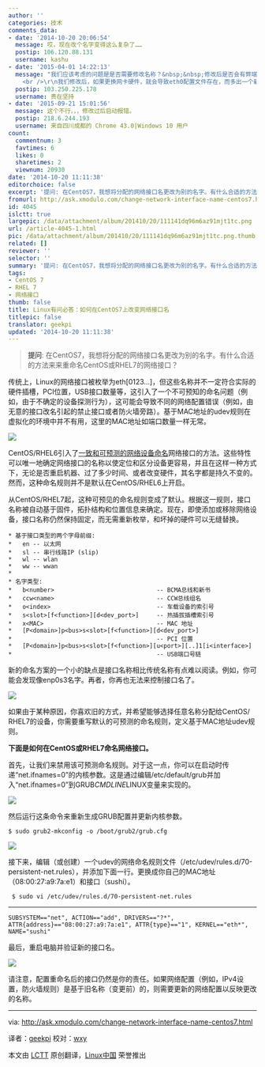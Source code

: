 ```yaml
---
author: ''
categories: 技术
comments_data:
- date: '2014-10-20 20:06:54'
  message: 哎，现在改个名字变得这么复杂了……
  postip: 106.120.88.131
  username: kashu
- date: '2015-04-01 14:22:13'
  message: "我们应该考虑的问题是是否需要修改名称？&nbsp;&nbsp;修改后是否会有弊端？&nbsp;&nbsp;<br />\r\n根据Centos7的网卡命名规则“接口名称被自动基于固件，拓扑结构和位置信息来确定”，可以看出不修改是有好处的！
    <br />\r\n我们修改后，如果更换网卡硬件，就会导致eth0配置文件存在，而多出一个新的由Centos7命名规则的网卡，//这里我没有测试，是猜想。"
  postip: 103.250.225.178
  username: 贵在坚持
- date: '2015-09-21 15:01:56'
  message: 这个不行，，，修改过后启动报错。
  postip: 218.6.244.193
  username: 来自四川成都的 Chrome 43.0|Windows 10 用户
count:
  commentnum: 3
  favtimes: 6
  likes: 0
  sharetimes: 2
  viewnum: 20930
date: '2014-10-20 11:11:38'
editorchoice: false
excerpt: '提问: 在CentOS7，我想将分配的网络接口名更改为别的名字。有什么合适的方法来来重命名CentOS或RHEL7的网络接口？  传统上，Linux的网络接口被枚举为eth，但这些名称并不一定符合实际的硬件插槽，PCI位置，USB接口数量等，这引入了一个不可预知的命名问题（例如，由于不确定的设备探测行为），这可能会导致不同的网络配置错误（例如，由无意的接口改名引起的禁止接口或者防火墙旁路）。基于MAC地址的udev规则在虚拟化的环境中并不有用，这里的MAC地址如端口数量一样无常。  CentOS/RHEL6引入了一致和可预测的网络设备命名网络接口的方法。'
fromurl: http://ask.xmodulo.com/change-network-interface-name-centos7.html
id: 4045
islctt: true
largepic: /data/attachment/album/201410/20/111141dq96m6az91mjt1tc.png
url: /article-4045-1.html
pic: /data/attachment/album/201410/20/111141dq96m6az91mjt1tc.png.thumb.jpg
related: []
reviewer: ''
selector: ''
summary: '提问: 在CentOS7，我想将分配的网络接口名更改为别的名字。有什么合适的方法来来重命名CentOS或RHEL7的网络接口？  传统上，Linux的网络接口被枚举为eth，但这些名称并不一定符合实际的硬件插槽，PCI位置，USB接口数量等，这引入了一个不可预知的命名问题（例如，由于不确定的设备探测行为），这可能会导致不同的网络配置错误（例如，由无意的接口改名引起的禁止接口或者防火墙旁路）。基于MAC地址的udev规则在虚拟化的环境中并不有用，这里的MAC地址如端口数量一样无常。  CentOS/RHEL6引入了一致和可预测的网络设备命名网络接口的方法。'
tags:
- CentOS 7
- RHEL 7
- 网络接口
thumb: false
title: Linux有问必答：如何在CentOS7上改变网络接口名
titlepic: false
translator: geekpi
updated: '2014-10-20 11:11:38'
---
```



> 
> **提问**: 在CentOS7，我想将分配的网络接口名更改为别的名字。有什么合适的方法来来重命名CentOS或RHEL7的网络接口？
> 
> 
> 


传统上，Linux的网络接口被枚举为eth[0123...]，但这些名称并不一定符合实际的硬件插槽，PCI位置，USB接口数量等，这引入了一个不可预知的命名问题（例如，由于不确定的设备探测行为），这可能会导致不同的网络配置错误（例如，由无意的接口改名引起的禁止接口或者防火墙旁路）。基于MAC地址的udev规则在虚拟化的环境中并不有用，这里的MAC地址如端口数量一样无常。


![](/data/attachment/album/201410/20/111141dq96m6az91mjt1tc.png)


CentOS/RHEL6引入了[一致和可预测的网络设备命名](https://access.redhat.com/documentation/en-US/Red_Hat_Enterprise_Linux/6/html/Deployment_Guide/appe-Consistent_Network_Device_Naming.html)网络接口的方法。这些特性可以唯一地确定网络接口的名称以使定位和区分设备更容易，并且在这样一种方式下，无论是否重启机器、过了多少时间、或者改变硬件，其名字都是持久不变的。然而，这种命名规则并不是默认在CentOS/RHEL6上开启。


从CentOS/RHEL7起，这种可预见的命名规则变成了默认。根据这一规则，接口名称被自动基于固件，拓扑结构和位置信息来确定。现在，即使添加或移除网络设备，接口名称仍然保持固定，而无需重新枚举，和坏掉的硬件可以无缝替换。



```
* 基于接口类型的两个字母前缀:
*   en -- 以太网
*   sl -- 串行线路IP (slip)
*   wl -- wlan
*   ww -- wwan
*
* 名字类型:
*   b<number>                             -- BCMA总线和新书
*   ccw<name>                             -- CCW总线组名
*   o<index>                              -- 车载设备的索引号
*   s<slot>[f<function>][d<dev_port>]     -- 热插拔插槽索引号
*   x<MAC>                                -- MAC 地址
*   [P<domain>]p<bus>s<slot>[f<function>][d<dev_port>]
*                                         -- PCI 位置
*   [P<domain>]p<bus>s<slot>[f<function>][u<port>][..]1[i<interface>]
*                                         -- USB端口号链

```

新的命名方案的一个小的缺点是接口名称相比传统名称有点难以阅读。例如，你可能会发现像enp0s3名字。再者，你再也无法来控制接口名了。


![](/data/attachment/album/201410/20/111146cppg7li7qptq54il.jpg)


如果由于某种原因，你喜欢旧的方式，并希望能够选择任意名称分配给CentOS/ RHEL7的设备，你需要重写默认的可预测的命名规则，定义基于MAC地址udev规则。


**下面是如何在CentOS或RHEL7命名网络接口。**


首先，让我们来禁用该可预测命名规则。对于这一点，你可以在启动时传递“net.ifnames=0”的内核参数。这是通过编辑/etc/default/grub并加入“net.ifnames=0”到GRUB*CMDLINE*LINUX变量来实现的。


![](/data/attachment/album/201410/20/111148uca6xqaxfyuuau4u.jpg)


然后运行这条命令来重新生成GRUB配置并更新内核参数。



```
$ sudo grub2-mkconfig -o /boot/grub2/grub.cfg 

```

![](/data/attachment/album/201410/20/111150dm7rlp9va7c25z99.jpg)


接下来，编辑（或创建）一个udev的网络命名规则文件（/etc/udev/rules.d/70-persistent-net.rules），并添加下面一行。更换成你自己的MAC地址（08:00:27:a9:7a:e1）和接口（sushi）。



```
 $ sudo vi /etc/udev/rules.d/70-persistent-net.rules 

```



---



```
SUBSYSTEM=="net", ACTION=="add", DRIVERS=="?*", ATTR{address}=="08:00:27:a9:7a:e1", ATTR{type}=="1", KERNEL=="eth*", NAME="sushi"

```

最后，重启电脑并验证新的接口名。


![](/data/attachment/album/201410/20/111152dfj6xgj2va6ifrjx.jpg)


请注意，配置重命名后的接口仍然是你的责任。如果网络配置（例如，IPv4设置，防火墙规则）是基于旧名称（变更前）的，则需要更新的网络配置以反映更改的名称。




---


via: <http://ask.xmodulo.com/change-network-interface-name-centos7.html>


译者：[geekpi](https://github.com/geekpi) 校对：[wxy](https://github.com/wxy)


本文由 [LCTT](https://github.com/LCTT/TranslateProject) 原创翻译，[Linux中国](http://linux.cn/) 荣誉推出